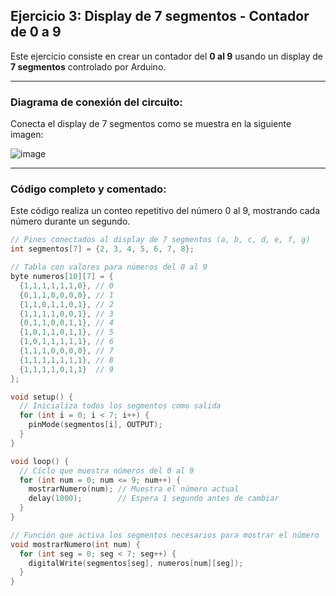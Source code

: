 ## Ejercicio 3: Display de 7 segmentos - Contador de 0 a 9

Este ejercicio consiste en crear un contador del **0 al 9** usando un display de **7 segmentos** controlado por Arduino.

---

### Diagrama de conexión del circuito:

Conecta el display de 7 segmentos como se muestra en la siguiente imagen:

![image](https://github.com/user-attachments/assets/6e7e7101-73bf-4e54-a789-591307602ccf)


---

### Código completo y comentado:

Este código realiza un conteo repetitivo del número 0 al 9, mostrando cada número durante un segundo.

```cpp
// Pines conectados al display de 7 segmentos (a, b, c, d, e, f, g)
int segmentos[7] = {2, 3, 4, 5, 6, 7, 8};

// Tabla con valores para números del 0 al 9
byte numeros[10][7] = {
  {1,1,1,1,1,1,0}, // 0
  {0,1,1,0,0,0,0}, // 1
  {1,1,0,1,1,0,1}, // 2
  {1,1,1,1,0,0,1}, // 3
  {0,1,1,0,0,1,1}, // 4
  {1,0,1,1,0,1,1}, // 5
  {1,0,1,1,1,1,1}, // 6
  {1,1,1,0,0,0,0}, // 7
  {1,1,1,1,1,1,1}, // 8
  {1,1,1,1,0,1,1}  // 9
};

void setup() {
  // Inicializa todos los segmentos como salida
  for (int i = 0; i < 7; i++) {
    pinMode(segmentos[i], OUTPUT);
  }
}

void loop() {
  // Ciclo que muestra números del 0 al 9
  for (int num = 0; num <= 9; num++) {
    mostrarNumero(num); // Muestra el número actual
    delay(1000);        // Espera 1 segundo antes de cambiar
  }
}

// Función que activa los segmentos necesarios para mostrar el número
void mostrarNumero(int num) {
  for (int seg = 0; seg < 7; seg++) {
    digitalWrite(segmentos[seg], numeros[num][seg]);
  }
}
